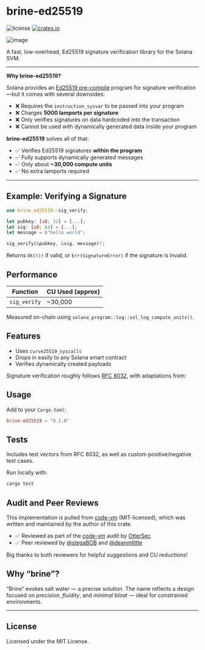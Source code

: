 # brine-ed25519

[license-image]: https://img.shields.io/badge/license-MIT-blue.svg?style=flat
![license][license-image]
[![crates.io](https://img.shields.io/crates/v/brine-ed25519.svg?style=flat)](https://crates.io/crates/brine-ed25519)

![image](https://github.com/user-attachments/assets/cc354cf3-b82d-40c6-8c9a-9902fae146f0)


A fast, low-overhead, Ed25519 signature verification library for the Solana SVM.

---

**Why brine-ed25519?**

Solana provides an [Ed25519 pre-compile](https://github.com/solana-labs/solana/blob/master/sdk/src/ed25519_instruction.rs) program for signature verification—but it comes with several downsides:

- ❌ Requires the `instruction_sysvar` to be passed into your program
- ❌ Charges **5000 lamports per signature**
- ❌ Only verifies signatures on data hardcoded into the transaction
- ❌ Cannot be used with dynamically generated data inside your program

**brine-ed25519** solves all of that:

- ✅ Verifies Ed25519 signatures **within the program**  
- ✅ Fully supports dynamically generated messages  
- ✅ Only about **~30,000 compute units**
- ✅ No extra lamports required

---

## Example: Verifying a Signature

```rust
use brine_ed25519::sig_verify;

let pubkey: [u8; 32] = [...];
let sig: [u8; 64] = [...];
let message = b"hello world";

sig_verify(&pubkey, &sig, message)?;
```

Returns `Ok(())` if valid, or `Err(SignatureError)` if the signature is invalid.


## Performance

| Function     | CU Used (approx) |
|--------------|------------------|
| `sig_verify` | ~30,000          |

Measured on-chain using `solana_program::log::sol_log_compute_units()`.


## Features

- Uses `curve25519_syscalls`  
- Drops in easily to any Solana smart contract  
- Verifies dynamically created payloads  

Signature verification roughly follows [RFC 8032](https://datatracker.ietf.org/doc/html/rfc8032), with adaptations from:


## Usage

Add to your `Cargo.toml`:

```toml
brine-ed25519 = "0.1.0"
```


## Tests

Includes test vectors from RFC 8032, as well as custom positive/negative test cases.

Run locally with:

```bash
cargo test
```


## Audit and Peer Reviews

This implementation is pulled from [code-vm](https://github.com/code-payments/code-vm) (MIT-licensed), which was written and maintained by the author of this crate.

- ✅ Reviewed as part of the [code-vm](https://github.com/code-payments/code-vm) audit by [OtterSec](https://osec.io)  
- ✅ Peer reviewed by [@stegaBOB](https://github.com/stegaBOB) and [@deanmlittle](https://github.com/deanmlittle)  

Big thanks to both reviewers for helpful suggestions and CU reductions!


## Why “brine”?

“Brine” evokes salt water — a precise solution. The name reflects a design focused on _precision_, _fluidity_, and _minimal bloat_ — ideal for constrained environments.

---

## License

Licensed under the MIT License.

